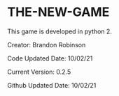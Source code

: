 # THE-NEW-GAME
This game is developed in python 2.

Creator: Brandon Robinson

Code Updated Date: 10/02/21

Current Version: 0.2.5

Github Updated Date: 10/02/21

